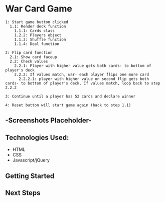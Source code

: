 # War Card Game
```
1: Start game button clicked
  1.1: Render deck function
    1.1.1: Cards class
    1.2.2: Players object
    1.1.3: Shuffle function
    1.1.4: Deal function

2: Flip card function
  2.1: Show card faceup
  2.2: Check values
    2.2.1: Player with higher value gets both cards- to bottom of player's deck
    2.2.2: If values match, war- each player flips one more card
      2.2.2.1: player with higher value on second flip gets both cards- to bottom of player's deck. If values match, loop back to step 2.2.2

3: Continue until a player has 52 cards and declare winner

4: Reset button will start game again (back to step 1.1)
```
## -Screenshots Placeholder-
## Technologies Used:
* HTML
* CSS
* Javascript/jQuery
## Getting Started
## Next Steps
